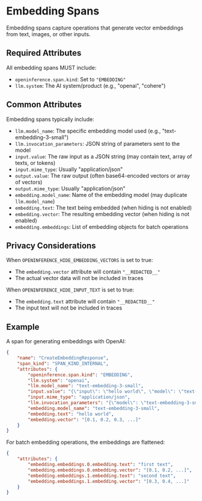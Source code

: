 # Embedding Spans

Embedding spans capture operations that generate vector embeddings from text, images, or other inputs.

## Required Attributes

All embedding spans MUST include:
- `openinference.span.kind`: Set to `"EMBEDDING"`
- `llm.system`: The AI system/product (e.g., "openai", "cohere")

## Common Attributes

Embedding spans typically include:
- `llm.model_name`: The specific embedding model used (e.g., "text-embedding-3-small")
- `llm.invocation_parameters`: JSON string of parameters sent to the model
- `input.value`: The raw input as a JSON string (may contain text, array of texts, or tokens)
- `input.mime_type`: Usually "application/json"
- `output.value`: The raw output (often base64-encoded vectors or array of vectors)
- `output.mime_type`: Usually "application/json"
- `embedding.model_name`: Name of the embedding model (may duplicate `llm.model_name`)
- `embedding.text`: The text being embedded (when hiding is not enabled)
- `embedding.vector`: The resulting embedding vector (when hiding is not enabled)
- `embedding.embeddings`: List of embedding objects for batch operations

## Privacy Considerations

When `OPENINFERENCE_HIDE_EMBEDDING_VECTORS` is set to true:
- The `embedding.vector` attribute will contain `"__REDACTED__"`
- The actual vector data will not be included in traces

When `OPENINFERENCE_HIDE_INPUT_TEXT` is set to true:
- The `embedding.text` attribute will contain `"__REDACTED__"`
- The input text will not be included in traces

## Example

A span for generating embeddings with OpenAI:

```json
{
    "name": "CreateEmbeddingResponse",
    "span_kind": "SPAN_KIND_INTERNAL",
    "attributes": {
        "openinference.span.kind": "EMBEDDING",
        "llm.system": "openai",
        "llm.model_name": "text-embedding-3-small",
        "input.value": "{\"input\": \"hello world\", \"model\": \"text-embedding-3-small\", \"encoding_format\": \"base64\"}",
        "input.mime_type": "application/json",
        "llm.invocation_parameters": "{\"model\": \"text-embedding-3-small\", \"encoding_format\": \"base64\"}",
        "embedding.model_name": "text-embedding-3-small",
        "embedding.text": "hello world",
        "embedding.vector": "[0.1, 0.2, 0.3, ...]"
    }
}
```

For batch embedding operations, the embeddings are flattened:

```json
{
    "attributes": {
        "embedding.embeddings.0.embedding.text": "first text",
        "embedding.embeddings.0.embedding.vector": "[0.1, 0.2, ...]",
        "embedding.embeddings.1.embedding.text": "second text", 
        "embedding.embeddings.1.embedding.vector": "[0.3, 0.4, ...]"
    }
}
```
